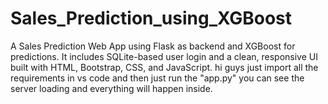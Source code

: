 # Sales_Prediction_using_XGBoost
A Sales Prediction Web App using Flask as backend and XGBoost for predictions. It includes SQLite-based user login and a clean, responsive UI built with HTML, Bootstrap, CSS, and JavaScript.
hi guys just import all the requirements in vs code and then just run the "app.py" 
you can see the server loading and everything will happen inside.
